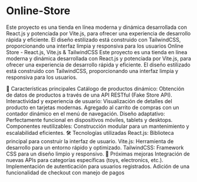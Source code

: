 # Online-Store
Este proyecto es una tienda en línea moderna y dinámica desarrollada con React.js y potenciada por Vite.js, para ofrecer una experiencia de desarrollo rápida y eficiente. El diseño estilizado está construido con TailwindCSS, proporcionando una interfaz limpia y responsiva para los usuarios
 Online Store - React.js, Vite.js & TailwindCSS
Este proyecto es una tienda en línea moderna y dinámica desarrollada con React.js y potenciada por Vite.js, para ofrecer una experiencia de desarrollo rápida y eficiente. El diseño estilizado está construido con TailwindCSS, proporcionando una interfaz limpia y responsiva para los usuarios.

🚀 Características principales
Catálogo de productos dinámico: Obtención de datos de productos a través de una API RESTful (Fake Store API).
Interactividad y experiencia de usuario:
Visualización de detalles del producto en tarjetas modernas.
Agregado al carrito de compras con un contador dinámico en el menú de navegación.
Diseño adaptativo: Perfectamente funcional en dispositivos móviles, tablets y desktops.
Componentes reutilizables: Construcción modular para un mantenimiento y escalabilidad eficientes.
🛠️ Tecnologías utilizadas
React.js: Biblioteca principal para construir la interfaz de usuario.
Vite.js: Herramienta de desarrollo para un entorno rápido y optimizado.
TailwindCSS: Framework CSS para un diseño limpio y responsivo.
🌟 Próximas mejoras
Integración de nuevas APIs para categorías específicas (toys, electronics, etc.).
Implementación de autenticación para usuarios registrados.
Adición de una funcionalidad de checkout con manejo de pagos
